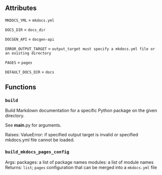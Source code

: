 # 




## Attributes
    
`MKDOCS_YML` =  `mkdocs.yml`
    
`DOCS_DIR` =  `docs_dir`
    
`DOCGEN_API` =  `docgen-api`
    
`ERROR_OUTPUT_TARGET` =  `output_target must specify a mkdocs.yml file or an existing directory`
    
`PAGES` =  `pages`
    
`DEFAULT_DOCS_DIR` =  `docs`
    




## Functions
    
### `build`

 Build Markdown documentation for a specific Python package on the given
  directory.

  See __main__.py for arguments.

  Raises:
    ValueError: if specified output target is invalid or specified mkdocs.yml file
      cannot be loaded.
  

    
### `build_mkdocs_pages_config`


  Args:
    packages: a list of package names
    modules: a list of module names
  Returns:
    `list`; `pages` configuration that can be merged into a `mkdocs.yml` file
  

    



